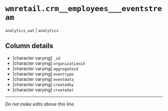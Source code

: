 # `wmretail.crm__employees___eventstream`
`analytics_uat` | `analytics`

## Column details
* [character varying] `_id`
* [character varying] `organizationid`
* [character varying] `aggregateid`
* [character varying] `eventtype`
* [character varying] `eventdata`
* [character varying] `createdby`
* [character varying] `createdat`

-------------------------------------------------------------------------------
*Do not make edits above this line.*
